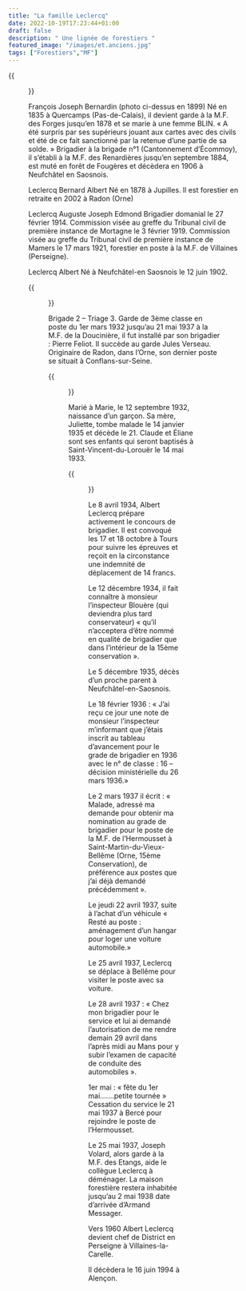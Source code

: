 ```yaml
---
title: "La famille Leclercq"
date: 2022-10-19T17:23:44+01:00
draft: false
description: " Une lignée de forestiers "
featured_image: "/images/et.anciens.jpg"
tags: ["Forestiers","MF"]
---
```

  
{{<figure src="/images/articles/leclercq1899.jpg" title="François-Joseph et son épouse">}}
  
François Joseph Bernardin (photo ci-dessus  en 1899) 
  Né en 1835 à Quercamps (Pas-de-Calais), 
  il devient garde à la M.F. des Forges jusqu’en 1878 
  et se marie à une femme BLIN. 
  « A été surpris par ses supérieurs jouant aux cartes
  avec des civils et été de ce fait 
  sanctionné par la retenue d’une partie de sa solde. » 
  Brigadier à la brigade n°1 (Cantonnement d’Écommoy), 
  il s’établi à la M.F. des Renardières
  jusqu’en septembre 1884, est muté en forêt de Fougères et 
  décèdera en 1906 à Neufchâtel en Saosnois.
  
Leclercq Bernard Albert Né en 1878 à Jupilles. Il est forestier en retraite en 2002 à Radon (Orne) 
  
Leclercq Auguste Joseph Edmond Brigadier domanial le 27 février 1914. 
  Commission visée au greffe du Tribunal civil de première instance
  de Mortagne le 3 février 1919.
  Commission visée au greffe du Tribunal civil de première instance
  de Mamers le 17 mars 1921, 
  forestier en poste à la M.F. de Villaines (Perseigne).
  
Leclercq Albert Né à Neufchâtel-en Saosnois le 12 juin 1902.
  
{{<figure src="/images/articles/albert1.jpg" title="Albert Leclercq">}}
    
  Brigade 2 – Triage 3.
  Garde de 3ème classe en poste du 1er mars 1932 jusqu’au 
  21 mai 1937 à la M.F. de la Doucinière,
  il fut installé par son brigadier : Pierre Feliot. 
  Il succède au garde Jules Verseau. Originaire de Radon, 
  dans l’Orne, son dernier poste se situait à Conflans-sur-Seine. 
  
{{<figure src="/images/articles/albertetsonepouse.jpg" title="Albert et Marie Leclercq">}}
  
Marié à Marie, le 12 septembre 1932, naissance d’un garçon. Sa mère, Juliette,
  tombe malade le 14 janvier 1935 et décède le 21. 
  Claude et Éliane sont ses enfants qui seront baptisés à Saint-Vincent-du-Lorouër le 14 mai 1933. 
  
{{<figure src="/images/articles/leclerc1933.jpg" title="famille Leclercq en 1933">}}

Le 8 avril 1934, Albert Leclercq prépare activement le concours de brigadier.
  Il est convoqué les 17 et 18 octobre à Tours pour suivre les épreuves 
  et reçoit en la circonstance une indemnité de déplacement de 14 francs.
  
Le 12 décembre 1934, il fait connaître à monsieur l’inspecteur Blouère 
  (qui deviendra plus tard conservateur)
  « qu’il n’acceptera d’être nommé en qualité de brigadier que
  dans l’intérieur de la 15ème conservation ». 
  
Le 5 décembre 1935, décès d’un proche parent à Neufchâtel-en-Saosnois.
  
Le 18 février 1936 : « J’ai reçu ce jour une note de monsieur l’inspecteur m’informant que 
  j’étais inscrit au tableau d’avancement pour le grade de brigadier en 1936 avec le n° de classe : 16
  – décision ministérielle du 26 mars 1936.» 
  
Le 2 mars 1937 il écrit : « Malade, adressé ma demande pour obtenir ma nomination
  au grade de brigadier pour le poste de la M.F. de l’Hermousset
  à Saint-Martin-du-Vieux-Bellême (Orne, 15ème Conservation), 
  de préférence aux postes que j’ai déjà demandé précédemment ».
  
Le jeudi 22 avril 1937, suite à l’achat d’un véhicule
  « Resté au poste : aménagement d’un hangar pour loger une voiture automobile.»
  
Le 25 avril 1937, Leclercq se déplace à Bellême pour visiter le poste avec sa voiture. 
  
Le 28 avril 1937 : « Chez mon brigadier pour le service et lui ai demandé l’autorisation
  de me rendre demain 29 avril dans l’après midi au Mans pour y subir l’examen 
  de capacité de conduite des automobiles ». 
  
1er mai : « fête du 1er mai…….petite tournée »
  Cessation du service le 21 mai 1937 à Bercé pour rejoindre le poste de l’Hermousset. 
  
Le 25 mai 1937, Joseph Volard, alors garde à la M.F. des Etangs, aide le 
  collègue Leclercq à déménager. 
  La maison forestière restera inhabitée jusqu’au 2 mai 1938 
  date d’arrivée d’Armand Messager.
  
Vers 1960 Albert Leclercq devient chef de District en Perseigne 
  à Villaines-la-Carelle. 
  
Il décèdera le 16 juin 1994 à Alençon.
